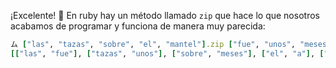  ¡Excelente! :clap: En ruby hay un método llamado `zip` que hace lo que nosotros acabamos de programar y funciona de manera muy parecida:

``` ruby
ム ["las", "tazas", "sobre", "el", "mantel"].zip ["fue", "unos", "meses", "a", "Caseros"]
[["las", "fue"], ["tazas", "unos"], ["sobre", "meses"], ["el", "a"], ["mantel", "Caseros"]]
```
